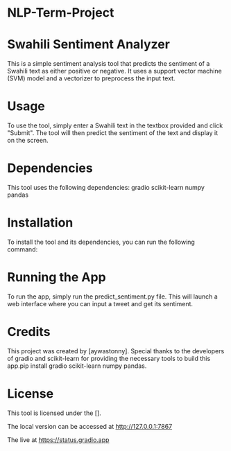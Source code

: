 # NLP-Term-Project

# Swahili Sentiment Analyzer
This is a simple sentiment analysis tool that predicts the sentiment of a Swahili text as either positive or negative. It uses a support vector machine (SVM) model and a vectorizer to preprocess the input text.

# Usage
To use the tool, simply enter a Swahili text in the textbox provided and click "Submit". The tool will then predict the sentiment of the text and display it on the screen.

# Dependencies
This tool uses the following dependencies:
gradio
scikit-learn
numpy
pandas

# Installation
To install the tool and its dependencies, you can run the following command:

# Running the App
To run the app, simply run the predict_sentiment.py file. This will launch a web interface where you can input a tweet and get its sentiment.

# Credits
This project was created by [aywastonny]. Special thanks to the developers of gradio and scikit-learn for providing the necessary tools to build this app.pip install gradio scikit-learn numpy pandas.

# License
This tool is licensed under the [].


The local version can be accessed at http://127.0.0.1:7867

The live at  https://status.gradio.app
